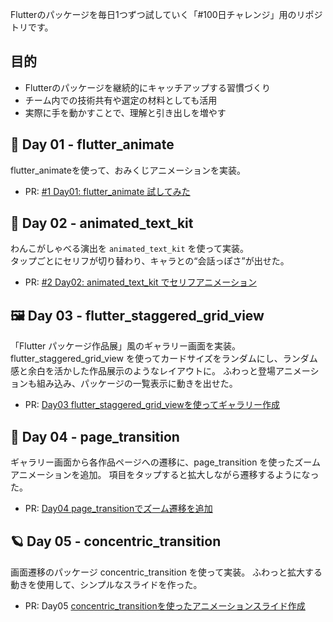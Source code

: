 Flutterのパッケージを毎日1つずつ試していく「#100日チャレンジ」用のリポジトリです。

## 目的

- Flutterのパッケージを継続的にキャッチアップする習慣づくり
- チーム内での技術共有や選定の材料としても活用
- 実際に手を動かすことで、理解と引き出しを増やす

## 🐾 Day 01 - flutter_animate

flutter_animateを使って、おみくじアニメーションを実装。

- PR: [#1 Day01: flutter_animate 試してみた](https://github.com/fukumizu-kana/flutter_100days/pull/1)

## 🐶 Day 02 - animated_text_kit

わんこがしゃべる演出を `animated_text_kit` を使って実装。  
タップごとにセリフが切り替わり、キャラとの“会話っぽさ”が出せた。

- PR: [#2 Day02: animated_text_kit でセリフアニメーション](https://github.com/fukumizu-kana/flutter_100days/pull/2)

## 🖼️ Day 03 - flutter_staggered_grid_view

「Flutter パッケージ作品展」風のギャラリー画面を実装。
flutter_staggered_grid_view を使ってカードサイズをランダムにし、ランダム感と余白を活かした作品展示のようなレイアウトに。
ふわっと登場アニメーションも組み込み、パッケージの一覧表示に動きを出せた。

- PR: [Day03 flutter_staggered_grid_viewを使ってギャラリー作成](https://github.com/fukumizu-kana/flutter_100days/pull/3)

## 🚀 Day 04 - page_transition
ギャラリー画面から各作品ページへの遷移に、page_transition を使ったズームアニメーションを追加。
項目をタップすると拡大しながら遷移するようになった。

- PR: [Day04 page_transitionでズーム遷移を追加](https://github.com/fukumizu-kana/flutter_100days/pull/4)

## 🪐 Day 05 - concentric_transition
画面遷移のパッケージ concentric_transition を使って実装。
ふわっと拡大する動きを使用して、シンプルなスライドを作った。

- PR: Day05 [concentric_transitionを使ったアニメーションスライド作成](https://github.com/fukumizu-kana/flutter_100days/pull/5)


